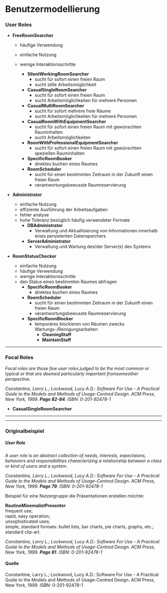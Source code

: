 # Benutzermodellierung

### User Roles
- __FreeRoomSearcher__
    - häufige Verwendung
    - einfache Nutzung
    - wenige Interaktionsschritte

        - __SilentWorkingRoomSearcher__
            - sucht für sofort einen freien Raum
            - sucht stille Arbeitsmöglichkeit
        - __CasualSingleRoomSearcher__
            - sucht für sofort einen freien Raum
            - sucht Arbeitsmöglichkeiten für mehrere Personen
        - __CasualMultiRoomSearcher__
            - sucht für sofort mehrere freie Räume
            - sucht Arbeitsmöglichkeiten für mehrere Personen
        - __CasualRoomWithEquipmentSearcher__
            - sucht für sofort einen freien Raum mit gewünschten Rauminhalten
            - sucht Arbeitsmöglichkeiten
        - __RoomWithProfessionalEquipmentSearcher__
            - sucht für sofort einen freien Raum mit gewünschten speziellen Rauminhalten
        - __SpecificRoomBooker__
            - direktes buchen eines Raumes
        - __RoomScheduler__
            - sucht für einen bestimmten Zeitraum in der Zukunft einen freien Raum
            - verantwortungsbewusste Raumreservierung

- __Administrator__
    - einfache Nutzung
    - effiziente Ausführung der Arbeitsaufgaben
    - fehler analyse
    - hohe Toleranz bezüglich häufig verwendeter Formate
        - __DBAdministrator__
            - Verwaltung und Aktuallisierung von Informationen innerhalb eines persistenten Datenspeichers
        - __ServerAdministrator__
            - Verwaltung und Wartung des/der Server(s) des Systems

- __RoomStatusChecker__
    - einfache Nutzung
    - häufige Verwendung
    - wenige Interaktionsschritte
    - den Status eines bestimmten Raumes abfragen
        - __SpecificRoomBooker__
            - direktes buchen eines Raumes
        - __RoomScheduler__
            - sucht für einen bestimmten Zeitraum in der Zukunft einen freien Raum
            - verantwortungsbewusste Raumreservierung
        - __SpecificRoomBlocker__
            - temporäres blockieren von Räumen zwecks Wartungs-/Reinigungsarbeiten
                - __CleaningStaff__
                - __MaintainStaff__
            
            
            
            
_______________            
### Focal Roles
*Focal roles are those few user roles judged to be the most common or typical or that are deemed particularly important fromsomeother perspective.*

*Constantine, Larry L.; Lockwood, Lucy A.D.: Software For Use - A Practical Guide to the Models and Methods of Usage-Centred Design. ACM Press, New York, 1999. __Page 82-84__. ISBN: 0-201-92478-1*

- __CasualSingleRoomSearcher__

________________
________________
### Originalbeispiel
##### User Role
*A user role is an abstract collection of needs, interests, expectaions, behaviors and responsibilities characterizing a relationship between a class or kind of users and a system.*

*Constantine, Larry L.; Lockwood, Lucy A.D.: Software For Use - A Practical Guide to the Models and Methods of Usage-Centred Design. ACM Press, New York, 1999. __Page 79__. ISBN: 0-201-92478-1*

Beispiel für eine Nutzergruppe die Präsentationen erstellen möchte:   

__RoutineMinemalistPresenter__   
frequent use;    
rapid, easy operation;    
unsophisticated uses;    
simple, standard formats: bullet lists, bar charts, pie charts, graphs, etc.;    
standard clip-art.   

*Constantine, Larry L.; Lockwood, Lucy A.D.: Software For Use - A Practical Guide to the Models and Methods of Usage-Centred Design. ACM Press, New York, 1999. __Page 81__. ISBN: 0-201-92478-1*

#### Quelle
Constantine, Larry L.; Lockwood, Lucy A.D.: Software For Use - A Practical Guide to the Models and Methods of Usage-Centred Design. ACM Press, New York, 1999. ISBN: 0-201-92478-1
